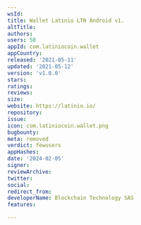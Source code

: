 ```yaml
---
wsId: 
title: Wallet Latinio LTN Android v1.
altTitle: 
authors: 
users: 50
appId: com.latiniocoin.wallet
appCountry: 
released: '2021-05-11'
updated: '2021-05-12'
version: 'v1.0.0'
stars: 
ratings: 
reviews: 
size: 
website: https://latinio.io/
repository: 
issue: 
icon: com.latiniocoin.wallet.png
bugbounty: 
meta: removed
verdict: fewusers
appHashes: 
date: '2024-02-05'
signer: 
reviewArchive: 
twitter: 
social: 
redirect_from: 
developerName: Blockchain Technology SAS
features: 

---
```


